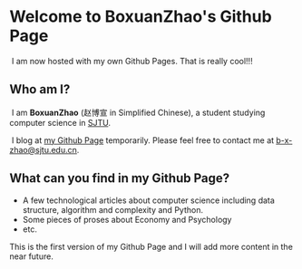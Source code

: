 # Welcome to BoxuanZhao's Github Page

​	I am now hosted with my own Github Pages. That is really cool!!!

## Who am I?

​	I am **BoxuanZhao** (赵博宣 in Simplified Chinese), a student studying computer science in [SJTU](http://www.sjtu.edu.cn).

​	I blog at [my Github Page](https://boxuanzhao.github.io) temporarily. Please feel free to contact me at <u>b-x-zhao@sjtu.edu.cn</u>.

## What can you find in my Github Page?

- A few technological articles about computer science including data structure, algorithm and complexity and Python.
- Some pieces of proses about Economy and Psychology
- etc.



This is the first version of my Github Page and I will add more content in the near future.